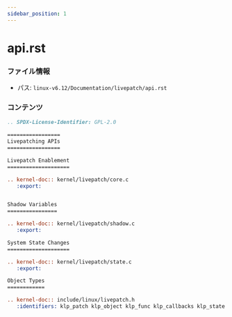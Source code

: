 ```yaml
---
sidebar_position: 1
---
```

# api.rst

### ファイル情報

- パス: `linux-v6.12/Documentation/livepatch/api.rst`

### コンテンツ

```rst
.. SPDX-License-Identifier: GPL-2.0

=================
Livepatching APIs
=================

Livepatch Enablement
====================

.. kernel-doc:: kernel/livepatch/core.c
   :export:


Shadow Variables
================

.. kernel-doc:: kernel/livepatch/shadow.c
   :export:

System State Changes
====================

.. kernel-doc:: kernel/livepatch/state.c
   :export:

Object Types
============

.. kernel-doc:: include/linux/livepatch.h
   :identifiers: klp_patch klp_object klp_func klp_callbacks klp_state

```
